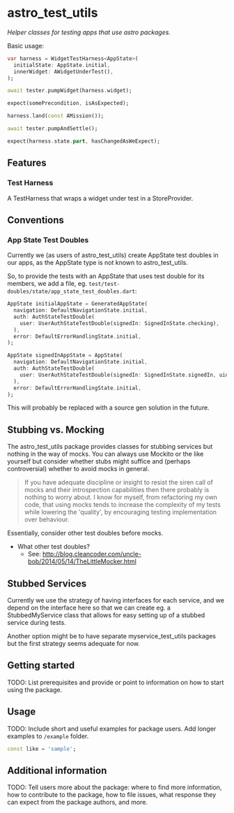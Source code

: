 # astro_test_utils

*Helper classes for testing apps that use astro packages.*

Basic usage:

```dart
var harness = WidgetTestHarness<AppState>(
  initialState: AppState.initial,
  innerWidget: AWidgetUnderTest(),
);

await tester.pumpWidget(harness.widget);

expect(somePrecondition, isAsExpected);

harness.land(const AMission());

await tester.pumpAndSettle();

expect(harness.state.part, hasChangedAsWeExpect);
```

## Features

### Test Harness

A TestHarness that wraps a widget under test in a StoreProvider.

## Conventions

### App State Test Doubles

Currently we (as users of astro_test_utils) create AppState test doubles
in our apps, as the AppState type is not known to astro_test_utils.

So, to provide the tests with an AppState that uses test double for its members,
we add a file, eg. `test/test-doubles/state/app_state_test_doubles.dart`:

```dart
AppState initialAppState = GeneratedAppState(
  navigation: DefaultNavigationState.initial,
  auth: AuthStateTestDouble(
    user: UserAuthStateTestDouble(signedIn: SignedInState.checking),
  ),
  error: DefaultErrorHandlingState.initial,
);

AppState signedInAppState = AppState(
  navigation: DefaultNavigationState.initial,
  auth: AuthStateTestDouble(
    user: UserAuthStateTestDouble(signedIn: SignedInState.signedIn, uid: 'uid'),
  ),
  error: DefaultErrorHandlingState.initial,
);
```

This will probably be replaced with a source gen solution in the future.

## Stubbing vs. Mocking

The astro_test_utils package provides classes for stubbing services but nothing in the way of mocks.
You can always use Mockito or the like yourself but consider whether stubs might suffice and (perhaps
controversial) whether to avoid mocks in general.

> If you have adequate discipline or insight to resist the siren call of mocks and their introspection
> capabilities then there probably is nothing to worry about. I know for myself, from refactoring my own
> code, that using mocks tends to increase the complexity of my tests while lowering the 'quality', by
> encouraging testing implementation over behaviour.
>
Essentially, consider other test doubles before mocks.

- What other test doubles?
  - See: <http://blog.cleancoder.com/uncle-bob/2014/05/14/TheLittleMocker.html>

## Stubbed Services

Currently we use the strategy of having interfaces for each service, and we depend on the interface here so that we can create eg. a StubbedMyService class that allows for easy setting up of a stubbed service during tests.

Another option might be to have separate myservice_test_utils packages but the first strategy seems adequate for now.

## Getting started

TODO: List prerequisites and provide or point to information on how to
start using the package.

## Usage

TODO: Include short and useful examples for package users. Add longer examples
to `/example` folder.

```dart
const like = 'sample';
```

## Additional information

TODO: Tell users more about the package: where to find more information, how to
contribute to the package, how to file issues, what response they can expect
from the package authors, and more.
